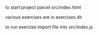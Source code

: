 to start project
parcel src/index.html

various exercises are in exercises dir

to run exercise import file into src/index.js
